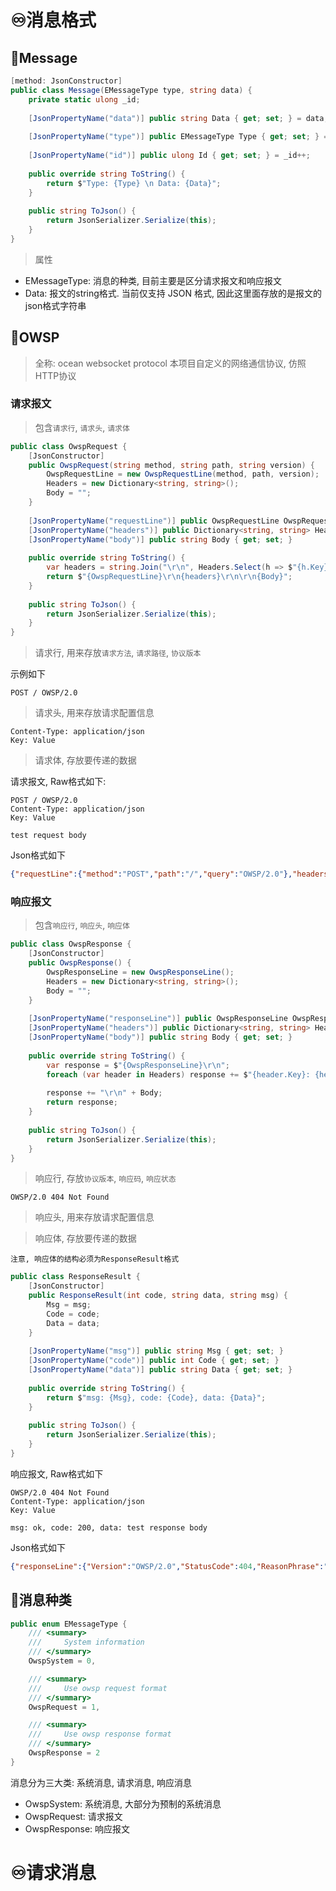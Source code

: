 
# ♾️消息格式

## 💫Message

```csharp
[method: JsonConstructor]  
public class Message(EMessageType type, string data) {  
    private static ulong _id;  
  
    [JsonPropertyName("data")] public string Data { get; set; } = data;  
  
    [JsonPropertyName("type")] public EMessageType Type { get; set; } = type;  
  
    [JsonPropertyName("id")] public ulong Id { get; set; } = _id++;  
  
    public override string ToString() {  
        return $"Type: {Type} \n Data: {Data}";  
    }  
  
    public string ToJson() {  
        return JsonSerializer.Serialize(this);  
    }  
}
```

> 属性

- EMessageType: 消息的种类, 目前主要是区分请求报文和响应报文
- Data: 报文的string格式. 当前仅支持 JSON 格式, 因此这里面存放的是报文的json格式字符串

## 💫OWSP

> 全称: ocean websocket protocol
> 本项目自定义的网络通信协议, 仿照HTTP协议

### 请求报文

> 包含`请求行`, `请求头`, `请求体`

```csharp
public class OwspRequest {  
    [JsonConstructor]  
    public OwspRequest(string method, string path, string version) {  
        OwspRequestLine = new OwspRequestLine(method, path, version);  
        Headers = new Dictionary<string, string>();  
        Body = "";  
    }  
  
    [JsonPropertyName("requestLine")] public OwspRequestLine OwspRequestLine { get; set; }  
    [JsonPropertyName("headers")] public Dictionary<string, string> Headers { get; set; }  
    [JsonPropertyName("body")] public string Body { get; set; }  
  
    public override string ToString() {  
        var headers = string.Join("\r\n", Headers.Select(h => $"{h.Key}: {h.Value}"));  
        return $"{OwspRequestLine}\r\n{headers}\r\n\r\n{Body}";  
    }  
  
    public string ToJson() {  
        return JsonSerializer.Serialize(this);  
    }  
}
```

> 请求行, 用来存放`请求方法`, `请求路径`, `协议版本`

示例如下
```
POST / OWSP/2.0
```

> 请求头, 用来存放请求配置信息

```
Content-Type: application/json
Key: Value
```

> 请求体, 存放要传递的数据


请求报文, Raw格式如下:
```
POST / OWSP/2.0
Content-Type: application/json
Key: Value

test request body
```

Json格式如下

```json
{"requestLine":{"method":"POST","path":"/","query":"OWSP/2.0"},"headers":{"Content-Type":"application/json","Key":"Value"},"body":"test request body"}
```

### 响应报文

> 包含`响应行`, `响应头`, `响应体`


```csharp
public class OwspResponse {  
    [JsonConstructor]  
    public OwspResponse() {  
        OwspResponseLine = new OwspResponseLine();  
        Headers = new Dictionary<string, string>();  
        Body = "";  
    }  
  
    [JsonPropertyName("responseLine")] public OwspResponseLine OwspResponseLine { get; set; }  
    [JsonPropertyName("headers")] public Dictionary<string, string> Headers { get; set; }  
    [JsonPropertyName("body")] public string Body { get; set; }  
  
    public override string ToString() {  
        var response = $"{OwspResponseLine}\r\n";  
        foreach (var header in Headers) response += $"{header.Key}: {header.Value}\r\n";  
  
        response += "\r\n" + Body;  
        return response;  
    }  
  
    public string ToJson() {  
        return JsonSerializer.Serialize(this);  
    }  
}
```

> 响应行, 存放`协议版本`, `响应码`, `响应状态`

```
OWSP/2.0 404 Not Found
```

> 响应头, 用来存放请求配置信息


> 响应体, 存放要传递的数据

```ad-warning
注意, 响应体的结构必须为ResponseResult格式
```

```csharp
public class ResponseResult {  
    [JsonConstructor]  
    public ResponseResult(int code, string data, string msg) {  
        Msg = msg;  
        Code = code;  
        Data = data;  
    }  
  
    [JsonPropertyName("msg")] public string Msg { get; set; }  
    [JsonPropertyName("code")] public int Code { get; set; }  
    [JsonPropertyName("data")] public string Data { get; set; }  
  
    public override string ToString() {  
        return $"msg: {Msg}, code: {Code}, data: {Data}";  
    }  
  
    public string ToJson() {  
        return JsonSerializer.Serialize(this);  
    }  
}
```


响应报文, Raw格式如下

```
OWSP/2.0 404 Not Found
Content-Type: application/json
Key: Value

msg: ok, code: 200, data: test response body
```

Json格式如下
```json
{"responseLine":{"Version":"OWSP/2.0","StatusCode":404,"ReasonPhrase":"Not Found"},"headers":{"Content-Type":"application/json","Key":"Value"},"body":{"msg":"ok","code":200,"data":"test response body"}}
```

## 💫消息种类

```csharp
public enum EMessageType {
    /// <summary>
    ///     System information
    /// </summary>
    OwspSystem = 0,

    /// <summary>
    ///     Use owsp request format
    /// </summary>
    OwspRequest = 1,

    /// <summary>
    ///     Use owsp response format
    /// </summary>
    OwspResponse = 2
}
```

消息分为三大类: 系统消息, 请求消息, 响应消息
- OwspSystem: 系统消息, 大部分为预制的系统消息
- OwspRequest: 请求报文
- OwspResponse: 响应报文


# ♾️请求消息































